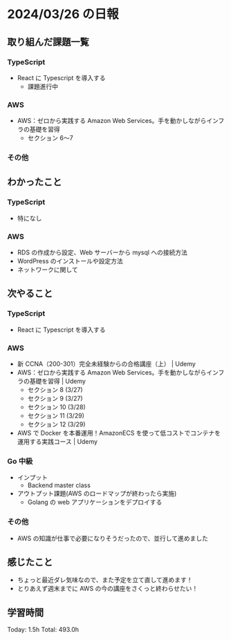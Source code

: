 # 2024/03/26 の日報

## 取り組んだ課題一覧

### TypeScript

- React に Typescript を導入する
  - 課題進行中

### AWS

- AWS：ゼロから実践する Amazon Web Services。手を動かしながらインフラの基礎を習得
  - セクション 6〜7

### その他

## わかったこと

### TypeScript

- 特になし

### AWS

- RDS の作成から設定、Web サーバーから mysql への接続方法
- WordPress のインストールや設定方法
- ネットワークに関して

## 次やること

### TypeScript

- React に Typescript を導入する

### AWS

- 新 CCNA（200-301）完全未経験からの合格講座（上） | Udemy
- AWS：ゼロから実践する Amazon Web Services。手を動かしながらインフラの基礎を習得 | Udemy
  - セクション 8 (3/27)
  - セクション 9 (3/27)
  - セクション 10 (3/28)
  - セクション 11 (3/29)
  - セクション 12 (3/29)
- AWS で Docker を本番運用！AmazonECS を使って低コストでコンテナを運用する実践コース | Udemy

### Go 中級

- インプット
  - Backend master class
- アウトプット課題(AWS のロードマップが終わったら実施)
  - Golang の web アプリケーションをデプロイする

### その他

- AWS の知識が仕事で必要になりそうだったので、並行して進めました

## 感じたこと

- ちょっと最近ダレ気味なので、また予定を立て直して進めます！
- とりあえず週末までに AWS の今の講座をさくっと終わらせたい！

## 学習時間

Today: 1.5h
Total: 493.0h
